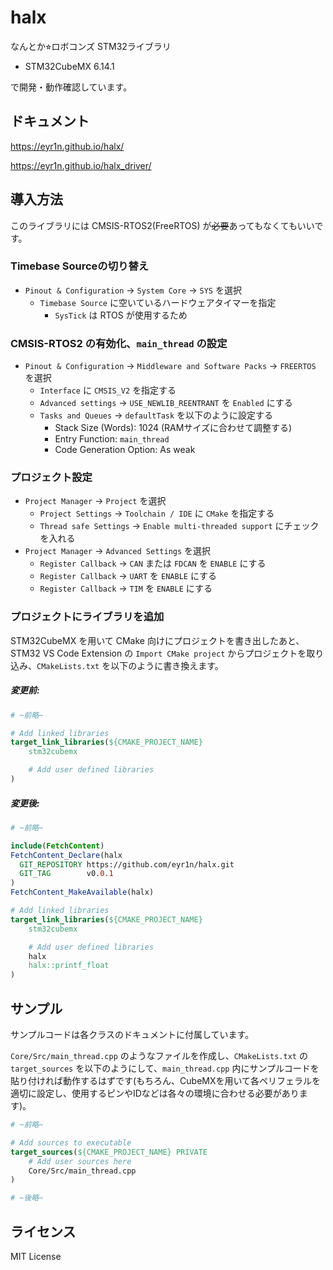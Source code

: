 # halx

なんとか⭐︎ロボコンズ STM32ライブラリ

- STM32CubeMX 6.14.1

で開発・動作確認しています。

## ドキュメント

https://eyr1n.github.io/halx/

https://eyr1n.github.io/halx_driver/

## 導入方法

このライブラリには CMSIS-RTOS2(FreeRTOS) が~~必要~~あってもなくてもいいです。

### Timebase Sourceの切り替え

- `Pinout & Configuration` -> `System Core` -> `SYS` を選択
  - `Timebase Source` に空いているハードウェアタイマーを指定
    - `SysTick` は RTOS が使用するため

### CMSIS-RTOS2 の有効化、`main_thread` の設定

- `Pinout & Configuration` -> `Middleware and Software Packs` -> `FREERTOS` を選択
  - `Interface` に `CMSIS_V2` を指定する
  - `Advanced settings` -> `USE_NEWLIB_REENTRANT` を `Enabled` にする
  - `Tasks and Queues` -> `defaultTask` を以下のように設定する
    - Stack Size (Words): 1024 (RAMサイズに合わせて調整する)
    - Entry Function: `main_thread`
    - Code Generation Option: As weak

### プロジェクト設定

- `Project Manager` -> `Project` を選択
  - `Project Settings` -> `Toolchain / IDE` に `CMake` を指定する
  - `Thread safe Settings` -> `Enable multi-threaded support` にチェックを入れる
- `Project Manager` -> `Advanced Settings` を選択
  - `Register Callback` -> `CAN` または `FDCAN` を `ENABLE` にする
  - `Register Callback` -> `UART` を `ENABLE` にする
  - `Register Callback` -> `TIM` を `ENABLE` にする


### プロジェクトにライブラリを追加

STM32CubeMX を用いて CMake 向けにプロジェクトを書き出したあと、STM32 VS Code Extension の `Import CMake project` からプロジェクトを取り込み、`CMakeLists.txt` を以下のように書き換えます。

##### 変更前:

```cmake
# ~前略~

# Add linked libraries
target_link_libraries(${CMAKE_PROJECT_NAME}
    stm32cubemx

    # Add user defined libraries
)
```

##### 変更後:

```cmake
# ~前略~

include(FetchContent)
FetchContent_Declare(halx
  GIT_REPOSITORY https://github.com/eyr1n/halx.git
  GIT_TAG        v0.0.1
)
FetchContent_MakeAvailable(halx)

# Add linked libraries
target_link_libraries(${CMAKE_PROJECT_NAME}
    stm32cubemx

    # Add user defined libraries
    halx
    halx::printf_float
)
```

## サンプル

サンプルコードは各クラスのドキュメントに付属しています。

`Core/Src/main_thread.cpp` のようなファイルを作成し、`CMakeLists.txt` の `target_sources` を以下のようにして、`main_thread.cpp` 内にサンプルコードを貼り付ければ動作するはずです(もちろん、CubeMXを用いて各ペリフェラルを適切に設定し、使用するピンやIDなどは各々の環境に合わせる必要があります)。

```cmake
# ~前略~

# Add sources to executable
target_sources(${CMAKE_PROJECT_NAME} PRIVATE
    # Add user sources here
    Core/Src/main_thread.cpp
)

# ~後略~
```

## ライセンス

MIT License
